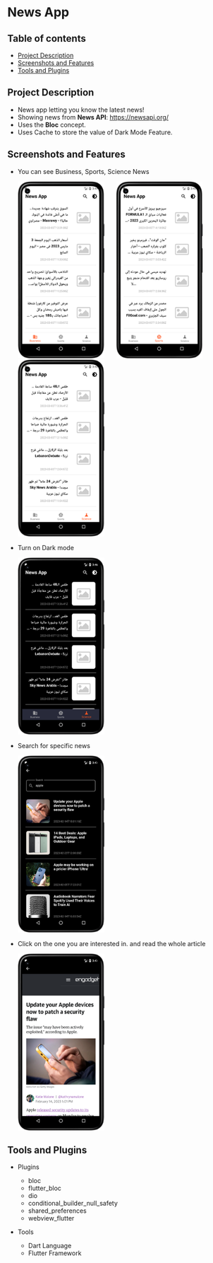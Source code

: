# News App
## Table of contents
- [Project Description](#project-description)
- [Screenshots and Features](#screenshots-and-features)
- [Tools and Plugins](#tools-and-plugins)

## Project Description
- News app letting you know the latest news!
- Showing news from **News API**: https://newsapi.org/
- Uses the **Bloc** concept.
- Uses Cache to store the value of Dark Mode Feature.

## Screenshots and Features
- You can see Business, Sports, Science News

  <img src="/screenshots/1.png" height="400"> &nbsp; &nbsp; &nbsp; <img src="/screenshots/2.png" height="400"> &nbsp; &nbsp; &nbsp; <img src="/screenshots/3.png" height="400"> 
  
- Turn on Dark mode
  
  <img src="/screenshots/4.png" height="400">
  
- Search for specific news

  <img src="/screenshots/5.png" height="400">
  
- Click on the one you are interested in. and read the whole article

   <img src="/screenshots/6.png" height="400">
   
 ## Tools and Plugins
 - Plugins
    - bloc
    - flutter_bloc
    - dio
    - conditional_builder_null_safety
    - shared_preferences
    - webview_flutter

- Tools
  - Dart Language
  - Flutter Framework
